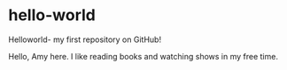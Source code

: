 # hello-world
Helloworld- my first repository on GitHub!

Hello, Amy here. I like reading books and watching shows in my free time.
